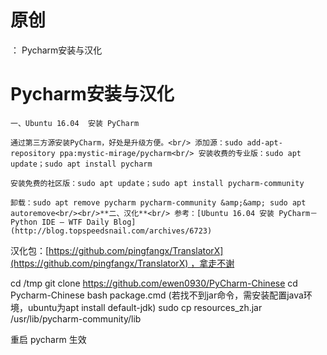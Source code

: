 # 原创
：  Pycharm安装与汉化

# Pycharm安装与汉化

`一、Ubuntu 16.04  安装 PyCharm`

`通过第三方源安装PyCharm，好处是升级方便。<br/> 添加源：sudo add-apt-repository ppa:mystic-mirage/pycharm<br/> 安装收费的专业版：sudo apt update；sudo apt install pycharm`

`安装免费的社区版：sudo apt update；sudo apt install pycharm-community`

`卸载：sudo apt remove pycharm pycharm-community &amp;&amp; sudo apt autoremove<br/><br/>**二、汉化**<br/> 参考：[Ubuntu 16.04 安装 PyCharm－Python IDE – WTF Daily Blog](http://blog.topspeedsnail.com/archives/6723)`

汉化包：[https://github.com/pingfangx/TranslatorX](https://github.com/pingfangx/TranslatorX) ，拿走不谢

cd /tmp git clone https://github.com/ewen0930/PyCharm-Chinese cd Pycharm-Chinese bash package.cmd (若找不到jar命令，需安装配置java环境，ubuntu为apt install default-jdk) sudo cp resources_zh.jar /usr/lib/pycharm-community/lib

重启 pycharm 生效

